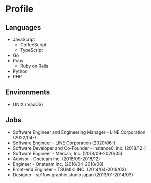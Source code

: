 # Profile

## Languages

- JavaScript
  - CoffeeScript
  - TypeScript
- Go
- Ruby
  - Ruby on Rails
- Python
- PHP

## Environments

- UNIX (macOS)

## Jobs

- Software Engineer and Engineering Manager - LINE Corporation (2022/04-)
- Software Engineer - LINE Corporation (2020/06-)
- Software Developer and Co-Founder - instance0, inc. (2018/12-)
- Software Engineer - Mercari, Inc. (2018/09-2020/05)
- Advisor - Oneteam Inc. (2018/09-2018/12)
- Engineer - Oneteam Inc. (2016/04-2018/08)
- Front-end Engineer - TSUMIKI INC. (2014/04-2016/03)
- Designer - ye11ow graphic studio japan (2013/01-2014/03)
